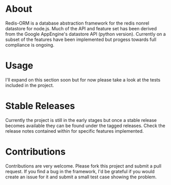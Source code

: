 # About
Redis-ORM is a database abstraction framework for the redis nonrel datastore for node.js. Much of the API and feature set has been derived from the Google AppEngine's datastore API (python version). Currently on a subset of the features have been implemented but progess towards full compliance is ongoing.

# Usage
I'll expand on this section soon but for now please take a look at the tests included in the project.

# Stable Releases
Currently the project is still in the early stages but once a stable release becomes available they can be found under the tagged releases. Check the release notes contained within for specific features implemented.

# Contributions
Contributions are very welcome. Please fork this project and submit a pull request. If you find a bug in the framework, I'd be grateful if you would create an issue for it and submit a small test case showing the problem.